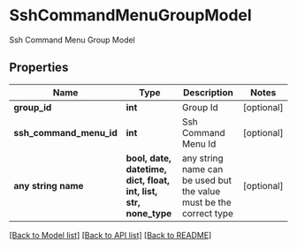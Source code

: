 # SshCommandMenuGroupModel

Ssh Command Menu Group Model

## Properties
Name | Type | Description | Notes
------------ | ------------- | ------------- | -------------
**group_id** | **int** | Group Id | [optional] 
**ssh_command_menu_id** | **int** | Ssh Command Menu Id | [optional] 
**any string name** | **bool, date, datetime, dict, float, int, list, str, none_type** | any string name can be used but the value must be the correct type | [optional]

[[Back to Model list]](../README.md#documentation-for-models) [[Back to API list]](../README.md#documentation-for-api-endpoints) [[Back to README]](../README.md)


